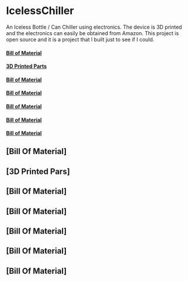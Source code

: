 # IcelessChiller
An Iceless Bottle / Can Chiller using electronics. The device is 3D printed and the electronics can easily be obtained from Amazon. This project is open source and it is a project that I built just to see if I could. 
#### [Bill of Material](#Bill-Of-Material)
#### [3D Printed Parts](#3D-Printed-Parts)
#### [Bill of Material](#Bill-Of-Material)
#### [Bill of Material](#Bill-Of-Material)
#### [Bill of Material](#Bill-Of-Material)
#### [Bill of Material](#Bill-Of-Material)
#### [Bill of Material](#Bill-Of-Material)


## [Bill Of Material] 
## [3D Printed Pars] 
## [Bill Of Material] 
## [Bill Of Material] 
## [Bill Of Material] 
## [Bill Of Material] 
## [Bill Of Material] 

